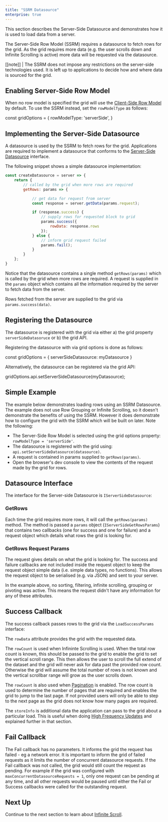 ```yaml
---
title: "SSRM Datasource"
enterprise: true
---
```


This section describes the Server-Side Datasource and demonstrates how it is used to load data from a
server.


The Server-Side Row Model (SSRM) requires a datasource to fetch rows for the grid. As the grid requires more data
(e.g. the user scrolls down and Infinite Scrolling is active) more data will be requested via the datasource.

[[note]]
| The SSRM does not impose any restrictions on the server-side technologies used. It is left up to applications to decide how and where data is sourced for the grid.

## Enabling Server-Side Row Model

When no row model is specified the grid will use the [Client-Side Row Model](/client-side-model/) by default. To use the SSRM instead, set the `rowModelType` as follows:

<snippet>
const gridOptions = {
    rowModelType: 'serverSide',
}
</snippet>

## Implementing the Server-Side Datasource

A datasource is used by the SSRM to fetch rows for the grid. Applications are required to implement a datasource that conforms to the [Server-Side Datasource](#datasource-interface) interface.

The following snippet shows a simple datasource implementation:

```js
const createDatasource = server => {
    return {
        // called by the grid when more rows are required
        getRows: params => {

            // get data for request from server
            const response = server.getData(params.request);

            if (response.success) {
                // supply rows for requested block to grid
                params.success({
                    rowData: response.rows
                });
            } else {
                // inform grid request failed
                params.fail();
            }
        }
    };
}
```

Notice that the datasource contains a single method `getRows(params)` which is called by the grid when more rows are required. A request is supplied in the `params` object which contains all the information required by the server to fetch data from the server.

Rows fetched from the server are supplied to the grid via `params.success(data)`.

## Registering the Datasource

The datasource is registered with the grid via either a) the grid property `serverSideDatasoruce` or b) the grid API.

Registering the datasource with via grid options is done as follows:

<snippet>
const gridOptions = {
    serverSideDatasource: myDatasource
}
</snippet>

Alternatively, the datasource can be registered via the grid API:

<snippet>
gridOptions.api.setServerSideDatasource(myDatasource);
</snippet>

## Simple Example

The example below demonstrates loading rows using an SSRM Datasource. The example does not use
Row Grouping or Infinite Scrolling, so it doesn't demonstrate the benefits of using the SSRM.
However it does demonstrate how to configure the grid with the SSRM which will be built on later.
Note the following:

- The Server-Side Row Model is selected using the grid options property: `rowModelType = 'serverSide'`.
- The datasource is registered with the grid using: `api.setServerSideDatasource(datasource)`.
- A request is contained in params supplied to `getRows(params)`.
- Open the browser's dev console to view the contents of the request made by the grid for rows.

<grid-example title='Simple Example' name='simple' type='generated' options='{ "enterprise": true, "modules": ["serverside", "menu", "columnpanel"] }'></grid-example>

## Datasource Interface

The interface for the Server-side Datasource is `IServerSideDatasource`:

<interface-documentation interfaceName='IServerSideDatasource' ></interface-documentation>

### GetRows

Each time the grid requires more rows, it will call the `getRows(params)` method. The method is passed a `params` object (`IServerSideGetRowsParams`) that contains two callbacks (one for success and one for failure) and a request object which details what rows the grid is looking for.

<interface-documentation interfaceName='IServerSideGetRowsParams' config='{"overrideBottomMargin":"1rem"}' ></interface-documentation>

### GetRows Request Params

The request gives details on what the grid is looking for. The success and failure callbacks are not included inside
the request object to keep the request object simple data (i.e. simple data types, no functions). This allows the
request object to be serialised (e.g. via JSON) and sent to your server.

<interface-documentation interfaceName='IServerSideGetRowsRequest' config='{"overrideBottomMargin":"1rem"}' ></interface-documentation>

In the example above, no sorting, filtering, infinite scrolling, grouping or pivoting was active. This means the
request didn't have any information for any of these attributes.

## Success Callback

The success callback passes rows to the grid via the `LoadSuccessParams` interface:

<interface-documentation interfaceName='LoadSuccessParams' config='{"overrideBottomMargin":"1rem"}' ></interface-documentation>

The `rowData` attribute provides the grid with the requested data.

The `rowCount` is used when Infininte Scrolling is used. When the total row count is known, this should be passed to the grid to enable the grid to set the vertical scroll range. This then allows the user to scroll the full extend of the dataset and the grid will never ask for data past the provided row count. Otherwise the grid will assume the total number of rows is not known and the vertical scrollbar range will grow as the user scrolls down.

The `rowCount` is also used when [Pagination](/server-side-model-pagination/) is enabled. The row count is used to determine the number of pages that are required and enables the grid to jump to the last page. If not provided users will only be able to step to the next page as the grid does not know how many pages are required.

The `storeInfo` is additional data the application can pass to the grid about a particular load. This is useful when doing [High Frequency Updates](/server-side-model-high-frequency/) and explained further in that section.

## Fail Callback

The Fail callback has no parameters. It informs the grid the request has failed - eg a network error. It is important to inform the grid of failed requests as it limits the number of concurrent datasource requests. If the Fail callback was not called, the grid would still count the request as pending. For example if the grid was configured with `maxConcurrentDatasourceRequests = 1`, only one request can be pending at any time, and all other requests would be paused until either the Fail or Success callbacks were called for the outstanding request.

## Next Up

Continue to the next section to learn about [Infinite Scroll](/server-side-model-row-stores/).
